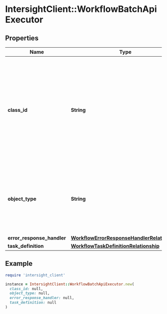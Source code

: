 # IntersightClient::WorkflowBatchApiExecutor

## Properties

| Name | Type | Description | Notes |
| ---- | ---- | ----------- | ----- |
| **class_id** | **String** | The fully-qualified name of the instantiated, concrete type. This property is used as a discriminator to identify the type of the payload when marshaling and unmarshaling data. | [default to &#39;workflow.BatchApiExecutor&#39;] |
| **object_type** | **String** | The fully-qualified name of the instantiated, concrete type. The value should be the same as the &#39;ClassId&#39; property. | [default to &#39;workflow.BatchApiExecutor&#39;] |
| **error_response_handler** | [**WorkflowErrorResponseHandlerRelationship**](WorkflowErrorResponseHandlerRelationship.md) |  | [optional] |
| **task_definition** | [**WorkflowTaskDefinitionRelationship**](WorkflowTaskDefinitionRelationship.md) |  | [optional] |

## Example

```ruby
require 'intersight_client'

instance = IntersightClient::WorkflowBatchApiExecutor.new(
  class_id: null,
  object_type: null,
  error_response_handler: null,
  task_definition: null
)
```

